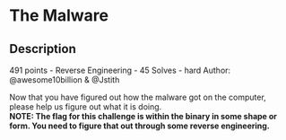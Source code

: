 # The Malware
## Description
491 points - Reverse Engineering - 45 Solves - hard
Author: @awesome10billion & @Jstith

Now that you have figured out how the malware got on the computer, please help us figure out what it is doing. <br/>
<strong>NOTE: The flag for this challenge is within the binary in some shape or form. You need to figure that out through some reverse engineering.</strong>
